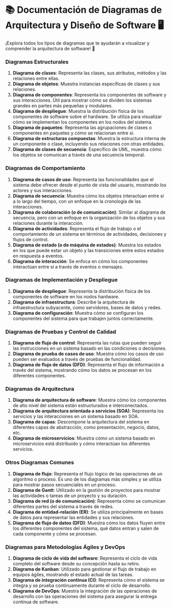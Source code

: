# 📚 Documentación de Diagramas de Arquitectura y Diseño de Software 🖥️
¡Explora todos los tipos de diagramas que te ayudarán a visualizar y comprender la arquitectura de software! 🧩


### Diagramas Estructurales
1. **Diagrama de clases**: Representa las clases, sus atributos, métodos y las relaciones entre ellas.
2. **Diagrama de objetos**: Muestra instancias específicas de clases y sus relaciones.
3. **Diagrama de componentes**: Representa los componentes de software y sus interacciones. Útil para mostrar cómo se dividen los sistemas grandes en partes más pequeñas y modulares.
4. **Diagrama de despliegue**: Muestra la distribución física de los componentes de software sobre el hardware. Se utiliza para visualizar cómo se implementan los componentes en los nodos del sistema.
5. **Diagrama de paquetes**: Representa las agrupaciones de clases o componentes en paquetes y cómo se relacionan entre sí.
6. **Diagrama de estructuras compuestas**: Muestra la estructura interna de un componente o clase, incluyendo sus relaciones con otras entidades.
7. **Diagrama de clases de secuencia**: Específico de UML, muestra cómo los objetos se comunican a través de una secuencia temporal.

### Diagramas de Comportamiento
1. **Diagrama de casos de uso**: Representa las funcionalidades que el sistema debe ofrecer desde el punto de vista del usuario, mostrando los actores y sus interacciones.
2. **Diagrama de secuencia**: Muestra cómo los objetos interactúan entre sí a lo largo del tiempo, con un enfoque en la cronología de las interacciones.
3. **Diagrama de colaboración (o de comunicación)**: Similar al diagrama de secuencia, pero con un enfoque en la organización de los objetos y sus relaciones durante la interacción.
4. **Diagrama de actividades**: Representa el flujo de trabajo o el comportamiento de un sistema en términos de actividades, decisiones y flujos de control.
5. **Diagrama de estado (o de máquina de estados)**: Muestra los estados en los que puede estar un objeto y las transiciones entre estos estados en respuesta a eventos.
6. **Diagrama de interacción**: Se enfoca en cómo los componentes interactúan entre sí a través de eventos o mensajes.

### Diagramas de Implementación y Despliegue
1. **Diagrama de despliegue**: Representa la distribución física de los componentes de software en los nodos hardware.
2. **Diagrama de infraestructura**: Describe la arquitectura de infraestructura subyacente, como servidores, bases de datos y redes.
3. **Diagrama de configuración**: Muestra cómo se configuran los componentes del sistema para que trabajen juntos correctamente.

### Diagramas de Pruebas y Control de Calidad
1. **Diagrama de flujo de control**: Representa las rutas que pueden seguir las instrucciones en un sistema basado en las condiciones o decisiones.
2. **Diagrama de prueba de casos de uso**: Muestra cómo los casos de uso pueden ser evaluados a través de pruebas de funcionalidad.
3. **Diagrama de flujo de datos (DFD)**: Representa el flujo de información a través del sistema, mostrando cómo los datos se procesan en los diferentes componentes.

### Diagramas de Arquitectura
1. **Diagrama de arquitectura de software**: Muestra cómo los componentes de alto nivel del sistema están estructurados e interconectados.
2. **Diagrama de arquitectura orientada a servicios (SOA)**: Representa los servicios y las interacciones en un sistema basado en SOA.
3. **Diagrama de capas**: Descompone la arquitectura del sistema en diferentes capas de abstracción, como presentación, negocio, datos, etc.
4. **Diagrama de microservicios**: Muestra cómo un sistema basado en microservicios está distribuido y cómo interactúan los diferentes servicios.

### Otros Diagramas Comunes
1. **Diagrama de flujo**: Representa el flujo lógico de las operaciones de un algoritmo o proceso. Es uno de los diagramas más simples y se utiliza para mostrar pasos secuenciales en un proceso.
2. **Diagrama de Gantt**: Utilizado en la gestión de proyectos para mostrar las actividades o tareas de un proyecto y su duración.
3. **Diagrama de red (o de comunicación)**: Representa cómo se comunican diferentes partes del sistema a través de redes.
4. **Diagrama de entidad-relación (ER)**: Se utiliza principalmente en bases de datos para representar las entidades y sus relaciones.
5. **Diagrama de flujo de datos (DFD)**: Muestra cómo los datos fluyen entre los diferentes componentes del sistema, qué datos entran y salen de cada componente y cómo se procesan.

### Diagramas para Metodologías Ágiles y DevOps
1. **Diagrama de ciclo de vida del software**: Representa el ciclo de vida completo del software desde su concepción hasta su retiro.
2. **Diagrama de Kanban**: Utilizado para gestionar el flujo de trabajo en equipos ágiles, mostrando el estado actual de las tareas.
3. **Diagrama de integración continua (CI)**: Representa cómo el sistema se integra y se prueba continuamente durante el ciclo de desarrollo.
4. **Diagrama de DevOps**: Muestra la integración de las operaciones de desarrollo con las operaciones del sistema para asegurar la entrega continua de software.
